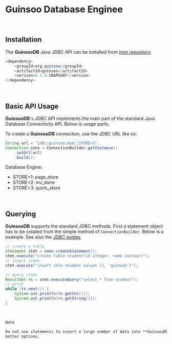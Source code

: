 # Guinsoo Database Enginee

<br/>

## Installation

The **GuinsooDB** Java JDBC API can be installed from [mvn repository](https://mvnrepository.com/).

```java
<dependency>
    <groupId>org.guinsoo</groupId>
    <artifactId>guinsoo</artifactId>
    <version>0.1.0-SNAPSHOT</version>
</dependency>
```

<br/>

## Basic API Usage

**GuinsooDB**'s JDBC API implements the main part of the standard Java Database Connectivity API. Below is usage parts.

To create a **GuinsooDB** connection, use the JDBC URL like so:
```java
String url = "jdbc:guinsoo:mem:;STORE=3";
Connection conn = ConnectionBuilder.getInstance()
    .setUrl(url)
    .build();
```

Database Engine:

- STORE=1: page_store
- STORE=2: mv_store
- STORE=3: quick_store

<br/>

## Querying

**GuinsooDB** supports the standard JDBC methods. First a statement object has to be created from the simple method of 
`ConnectionBuilder`. Below is a example. See also the 
[JDBC guides](https://docs.oracle.com/javase/8/docs/technotes/guides/jdbc/).

```java
// create a table
Statement stmt = conn.createStatement();
stmt.execute("create table student(id integer, name varchar)");
// insert items
stmt.execute("insert into student values (1, 'guinsoo')");
```

```java
// query items
ResultSet rs = stmt.executeQuery("select * from student");
// print
while (rs.next()) {
    System.out.println(rs.getInt(1));
    System.out.println(rs.getString(2));
}
```
<br/>

```markdown
Note

Do not use statements to insert a large number of data into **GuinsooDB**. See the function of `read_csv` may be the 
better options.
```
